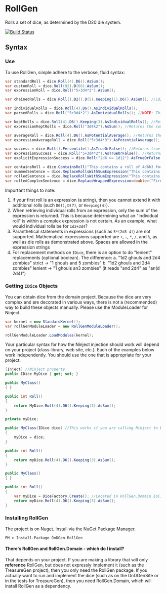 # RollGen

Rolls a set of dice, as determined by the D20 die system.

[![Build Status](https://travis-ci.org/DnDGen/RollGen.svg?branch=master)](https://travis-ci.org/DnDGen/RollGen)

## Syntax

### Use

To use RollGen, simple adhere to the verbose, fluid syntax:

```C#
var standardRoll = dice.Roll(4).D6().AsSum();
var customRoll = dice.Roll(92).D(66).AsSum();
var expressionRoll = dice.Roll("5+3d4*2").AsSum();

var chainedRolls = dice.Roll().D2().D(5).Keeping(1).D6().AsSum(); //1d2d5k1d6 Evaluated left to right -> ((1d2)d5k1)d6

var individualRolls = dice.Roll(4).D6().AsIndividualRolls();
var parsedRolls = dice.Roll("5+3d4*2").AsIndividualRolls(); //NOTE: This will only return 1 roll, the same as AsSum()

var keptRolls = dice.Roll(4).D6().Keeping(3).AsIndividualRolls(); //Returns the highest 3 rolls
var expressionKeptRolls = dice.Roll("3d4k2").AsSum(); //Returns the sum of 2 highest rolls

var averageRoll = dice.Roll(4).D6().AsPotentialAverage(); //Returns the average roll for the expression.  For here, it will return 14.
var expressionAverageRoll = dice.Roll("5+3d4*3").AsPotentialAverage(); //5+7.5*3, returning 27.5 

var success = dice.Roll().Percentile().AsTrueOrFalse(); //Returns true if high, false if low
var expressionSuccess = dice.Roll("5+3d4*2").AsTrueOrFalse(); //Returns true if high, false if low
var explicitExpressionSuccess = dice.Roll("2d6 >= 1d12").AsTrueOrFalse(); //Evalutes boolean expression after rolling

var containsRoll = dice.ContainsRoll("This contains a roll of 4d6k3 for rolling stats"); //will return true here
var summedSentence = dice.ReplaceRollsWithSumExpression("This contains a roll of 4d6k3 for rolling stats"); //returns "This contains a roll of (5 + 3 + 2) for rolling stats"
var rolledSentence = dice.ReplaceRollsWithSumExpression("This contains a roll of 4d6k3 for rolling stats"); //returns "This contains a roll of 10 for rolling stats"
var rolledComplexSentence = dice.ReplaceWrappedExpression<double>("Fireball does {min(4d6,10) + 0.5} damage"); //returns "Fireball does 15.5 damage"

```

Important things to note:

1. If your first roll is an expression (a string), then you cannot extend it with additional rolls (such `D6()`, `D(7)`, or `Keeping(4)`).
2. When retrieving individual rolls from an expression, only the sum of the expression is returned.  This is because determining what an "individual roll" is within a complex expression is not certain.  As an example, what would individual rolls be for `1d2+3d4`?
3. Paranthetical statements in expressions (such as `5*(2d3-4)`) are not supported.  Mathematical expressions supported are `+`, `-`, `*`, `/`, and `%`, as well as die rolls as demonstrated above.  Spaces are allowed in the expression strings
4. For replacement methods on `IDice`, there is an option to do "lenient" replacements (optional boolean).  The difference:
    a. "1d2 ghouls and 2d4 zombies" strict -> "1 ghouls and 5 zombies"
    b. "1d2 ghouls and 2d4 zombies" lenient -> "1 ghouls an3 zombies" (it reads "and 2d4" as "an(d 2d4)")


### Getting `IDice` Objects

You can obtain dice from the domain project. Because the dice are very complex and are decorated in various ways, there is not a (recommended) way to build these objects manually. Please use the ModuleLoader for Ninject.

```C#
var kernel = new StandardKernel();
var rollGenModuleLoader = new RollGenModuleLoader();

rollGenModuleLoader.LoadModules(kernel);
```

Your particular syntax for how the Ninject injection should work will depend on your project (class library, web site, etc.).  Each of the examples below work independently.  You should use the one that is appropriate for your project.

```C#
[Inject] //Ninject property
public IDice MyDice { get; set; }

public MyClass()
{ }

public int Roll()
{
    return MyDice.Roll(4).D6().Keeping(3).AsSum();
}
```

```C#
private myDice;

public MyClass(IDice dice) //This works if you are calling Ninject to build MyClass
{
    myDice = dice;
}

public int Roll()
{
    return myDice.Roll(4).D6().Keeping(3).AsSum();
}
```

```C#
public MyClass()
{ }

public int Roll()
{
    var myDice = DiceFactory.Create(); //Located in RollGen.Domain.IoC, in the RollGen.Domain NuGet package
    return myDice.Roll(4).D6().Keeping(3).AsSum();
}
```

### Installing RollGen

The project is on [Nuget](https://www.nuget.org/packages/DnDGen.RollGen). Install via the NuGet Package Manager.

    PM > Install-Package DnDGen.RollGen

#### There's RollGen and RollGen.Domain - which do I install?

That depends on your project.  If you are making a library that will only **reference** RollGen, but does not expressly implement it (such as the TreasureGen project), then you only need the RollGen package.  If you actually want to run and implement the dice (such as on the DnDGenSite or in the tests for TreasureGen), then you need RollGen.Domain, which will install RollGen as a dependency.
